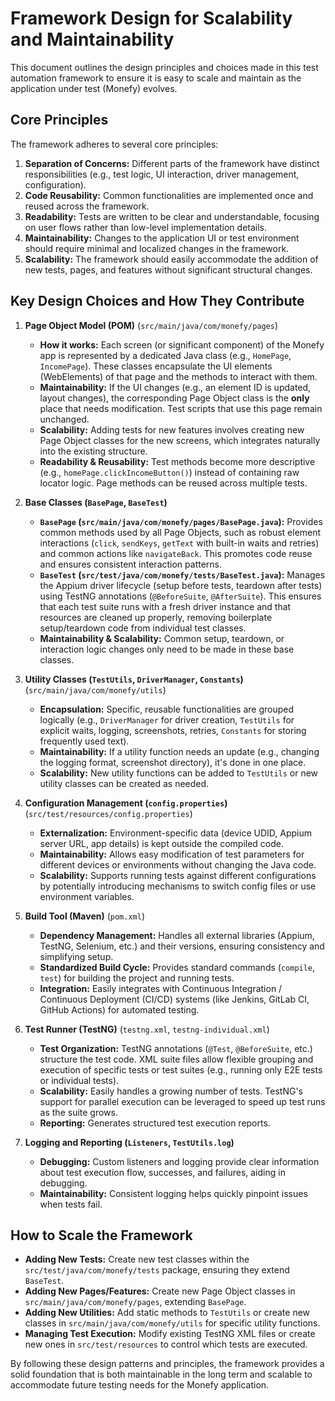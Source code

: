 # Framework Design for Scalability and Maintainability

This document outlines the design principles and choices made in this test automation framework to ensure it is easy to scale and maintain as the application under test (Monefy) evolves.

## Core Principles

The framework adheres to several core principles:

1.  **Separation of Concerns:** Different parts of the framework have distinct responsibilities (e.g., test logic, UI interaction, driver management, configuration).
2.  **Code Reusability:** Common functionalities are implemented once and reused across the framework.
3.  **Readability:** Tests are written to be clear and understandable, focusing on user flows rather than low-level implementation details.
4.  **Maintainability:** Changes to the application UI or test environment should require minimal and localized changes in the framework.
5.  **Scalability:** The framework should easily accommodate the addition of new tests, pages, and features without significant structural changes.

## Key Design Choices and How They Contribute

1.  **Page Object Model (POM)** (`src/main/java/com/monefy/pages`)
    *   **How it works:** Each screen (or significant component) of the Monefy app is represented by a dedicated Java class (e.g., `HomePage`, `IncomePage`). These classes encapsulate the UI elements (WebElements) of that page and the methods to interact with them.
    *   **Maintainability:** If the UI changes (e.g., an element ID is updated, layout changes), the corresponding Page Object class is the **only** place that needs modification. Test scripts that use this page remain unchanged.
    *   **Scalability:** Adding tests for new features involves creating new Page Object classes for the new screens, which integrates naturally into the existing structure.
    *   **Readability & Reusability:** Test methods become more descriptive (e.g., `homePage.clickIncomeButton()`) instead of containing raw locator logic. Page methods can be reused across multiple tests.

2.  **Base Classes (`BasePage`, `BaseTest`)**
    *   **`BasePage` (`src/main/java/com/monefy/pages/BasePage.java`):** Provides common methods used by all Page Objects, such as robust element interactions (`click`, `sendKeys`, `getText` with built-in waits and retries) and common actions like `navigateBack`. This promotes code reuse and ensures consistent interaction patterns.
    *   **`BaseTest` (`src/test/java/com/monefy/tests/BaseTest.java`):** Manages the Appium driver lifecycle (setup before tests, teardown after tests) using TestNG annotations (`@BeforeSuite`, `@AfterSuite`). This ensures that each test suite runs with a fresh driver instance and that resources are cleaned up properly, removing boilerplate setup/teardown code from individual test classes.
    *   **Maintainability & Scalability:** Common setup, teardown, or interaction logic changes only need to be made in these base classes.

3.  **Utility Classes (`TestUtils`, `DriverManager`, `Constants`)** (`src/main/java/com/monefy/utils`)
    *   **Encapsulation:** Specific, reusable functionalities are grouped logically (e.g., `DriverManager` for driver creation, `TestUtils` for explicit waits, logging, screenshots, retries, `Constants` for storing frequently used text).
    *   **Maintainability:** If a utility function needs an update (e.g., changing the logging format, screenshot directory), it's done in one place.
    *   **Scalability:** New utility functions can be added to `TestUtils` or new utility classes can be created as needed.

4.  **Configuration Management (`config.properties`)** (`src/test/resources/config.properties`)
    *   **Externalization:** Environment-specific data (device UDID, Appium server URL, app details) is kept outside the compiled code.
    *   **Maintainability:** Allows easy modification of test parameters for different devices or environments without changing the Java code.
    *   **Scalability:** Supports running tests against different configurations by potentially introducing mechanisms to switch config files or use environment variables.

5.  **Build Tool (Maven)** (`pom.xml`)
    *   **Dependency Management:** Handles all external libraries (Appium, TestNG, Selenium, etc.) and their versions, ensuring consistency and simplifying setup.
    *   **Standardized Build Cycle:** Provides standard commands (`compile`, `test`) for building the project and running tests.
    *   **Integration:** Easily integrates with Continuous Integration / Continuous Deployment (CI/CD) systems (like Jenkins, GitLab CI, GitHub Actions) for automated testing.

6.  **Test Runner (TestNG)** (`testng.xml`, `testng-individual.xml`)
    *   **Test Organization:** TestNG annotations (`@Test`, `@BeforeSuite`, etc.) structure the test code. XML suite files allow flexible grouping and execution of specific tests or test suites (e.g., running only E2E tests or individual tests).
    *   **Scalability:** Easily handles a growing number of tests. TestNG's support for parallel execution can be leveraged to speed up test runs as the suite grows.
    *   **Reporting:** Generates structured test execution reports.

7.  **Logging and Reporting (`Listeners`, `TestUtils.log`)**
    *   **Debugging:** Custom listeners and logging provide clear information about test execution flow, successes, and failures, aiding in debugging.
    *   **Maintainability:** Consistent logging helps quickly pinpoint issues when tests fail.

## How to Scale the Framework

*   **Adding New Tests:** Create new test classes within the `src/test/java/com/monefy/tests` package, ensuring they extend `BaseTest`.
*   **Adding New Pages/Features:** Create new Page Object classes in `src/main/java/com/monefy/pages`, extending `BasePage`.
*   **Adding New Utilities:** Add static methods to `TestUtils` or create new classes in `src/main/java/com/monefy/utils` for specific utility functions.
*   **Managing Test Execution:** Modify existing TestNG XML files or create new ones in `src/test/resources` to control which tests are executed.

By following these design patterns and principles, the framework provides a solid foundation that is both maintainable in the long term and scalable to accommodate future testing needs for the Monefy application. 